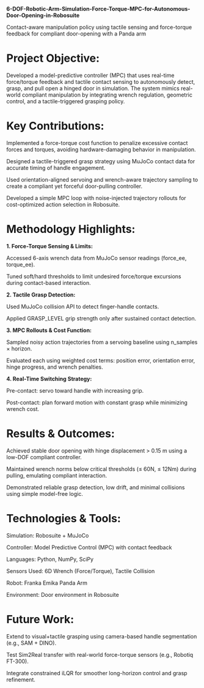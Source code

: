 **6-DOF-Robotic-Arm-Simulation-Force-Torque-MPC-for-Autonomous-Door-Opening-in-Robosuite**

Contact-aware manipulation policy using tactile sensing and force-torque feedback for compliant door-opening with a Panda arm

# **Project Objective:**
Developed a model-predictive controller (MPC) that uses real-time force/torque feedback and tactile contact sensing to autonomously detect, grasp, and pull open a hinged door in simulation. The system mimics real-world compliant manipulation by integrating wrench regulation, geometric control, and a tactile-triggered grasping policy.

# **Key Contributions:**

Implemented a force-torque cost function to penalize excessive contact forces and torques, avoiding hardware-damaging behavior in manipulation.

Designed a tactile-triggered grasp strategy using MuJoCo contact data for accurate timing of handle engagement.

Used orientation-aligned servoing and wrench-aware trajectory sampling to create a compliant yet forceful door-pulling controller.

Developed a simple MPC loop with noise-injected trajectory rollouts for cost-optimized action selection in Robosuite.

# **Methodology Highlights:**

**1. Force-Torque Sensing & Limits:**

Accessed 6-axis wrench data from MuJoCo sensor readings (force_ee, torque_ee).

Tuned soft/hard thresholds to limit undesired force/torque excursions during contact-based interaction.

**2. Tactile Grasp Detection:**

Used MuJoCo collision API to detect finger-handle contacts.

Applied GRASP_LEVEL grip strength only after sustained contact detection.

**3. MPC Rollouts & Cost Function:**

Sampled noisy action trajectories from a servoing baseline using n_samples × horizon.

Evaluated each using weighted cost terms: position error, orientation error, hinge progress, and wrench penalties.

**4. Real-Time Switching Strategy:**

Pre-contact: servo toward handle with increasing grip.

Post-contact: plan forward motion with constant grasp while minimizing wrench cost.

# **Results & Outcomes:**

Achieved stable door opening with hinge displacement > 0.15 m using a low-DOF compliant controller.

Maintained wrench norms below critical thresholds (≤ 60N, ≤ 12Nm) during pulling, emulating compliant interaction.

Demonstrated reliable grasp detection, low drift, and minimal collisions using simple model-free logic.

# **Technologies & Tools:**

Simulation: Robosuite + MuJoCo

Controller: Model Predictive Control (MPC) with contact feedback

Languages: Python, NumPy, SciPy

Sensors Used: 6D Wrench (Force/Torque), Tactile Collision

Robot: Franka Emika Panda Arm

Environment: Door environment in Robosuite

# **Future Work:**

Extend to visual+tactile grasping using camera-based handle segmentation (e.g., SAM + DINO).

Test Sim2Real transfer with real-world force-torque sensors (e.g., Robotiq FT-300).

Integrate constrained iLQR for smoother long-horizon control and grasp refinement.
